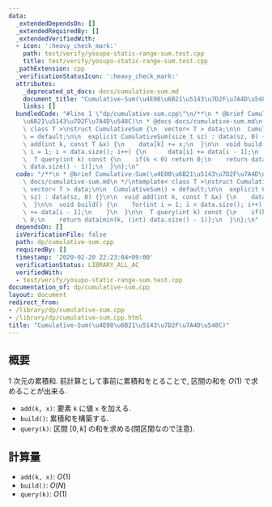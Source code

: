 ```yaml
---
data:
  _extendedDependsOn: []
  _extendedRequiredBy: []
  _extendedVerifiedWith:
  - icon: ':heavy_check_mark:'
    path: test/verify/yosupo-static-range-sum.test.cpp
    title: test/verify/yosupo-static-range-sum.test.cpp
  _pathExtension: cpp
  _verificationStatusIcon: ':heavy_check_mark:'
  attributes:
    _deprecated_at_docs: docs/cumulative-sum.md
    document_title: "Cumulative-Sum(\u4E00\u6B21\u5143\u7D2F\u7A4D\u548C)"
    links: []
  bundledCode: "#line 1 \"dp/cumulative-sum.cpp\"\n/**\n * @brief Cumulative-Sum(\u4E00\
    \u6B21\u5143\u7D2F\u7A4D\u548C)\n * @docs docs/cumulative-sum.md\n */\ntemplate<\
    \ class T >\nstruct CumulativeSum {\n  vector< T > data;\n\n  CumulativeSum()\
    \ = default;\n\n  explicit CumulativeSum(size_t sz) : data(sz, 0) {}\n\n  void\
    \ add(int k, const T &x) {\n    data[k] += x;\n  }\n\n  void build() {\n    for(int\
    \ i = 1; i < data.size(); i++) {\n      data[i] += data[i - 1];\n    }\n  }\n\n\
    \  T query(int k) const {\n    if(k < 0) return 0;\n    return data[min(k, (int)\
    \ data.size() - 1)];\n  }\n};\n"
  code: "/**\n * @brief Cumulative-Sum(\u4E00\u6B21\u5143\u7D2F\u7A4D\u548C)\n * @docs\
    \ docs/cumulative-sum.md\n */\ntemplate< class T >\nstruct CumulativeSum {\n \
    \ vector< T > data;\n\n  CumulativeSum() = default;\n\n  explicit CumulativeSum(size_t\
    \ sz) : data(sz, 0) {}\n\n  void add(int k, const T &x) {\n    data[k] += x;\n\
    \  }\n\n  void build() {\n    for(int i = 1; i < data.size(); i++) {\n      data[i]\
    \ += data[i - 1];\n    }\n  }\n\n  T query(int k) const {\n    if(k < 0) return\
    \ 0;\n    return data[min(k, (int) data.size() - 1)];\n  }\n};\n"
  dependsOn: []
  isVerificationFile: false
  path: dp/cumulative-sum.cpp
  requiredBy: []
  timestamp: '2020-02-20 22:23:04+09:00'
  verificationStatus: LIBRARY_ALL_AC
  verifiedWith:
  - test/verify/yosupo-static-range-sum.test.cpp
documentation_of: dp/cumulative-sum.cpp
layout: document
redirect_from:
- /library/dp/cumulative-sum.cpp
- /library/dp/cumulative-sum.cpp.html
title: "Cumulative-Sum(\u4E00\u6B21\u5143\u7D2F\u7A4D\u548C)"
---
```

## 概要

$1$ 次元の累積和. 前計算として事前に累積和をとることで, 区間の和を $O(1)$ で求めることが出来る.

* `add(k, x)`: 要素 `k` に値 `x` を加える.
* `build()`: 累積和を構築する.
* `query(k)`: 区間 $[0, k]$ の和を求める(閉区間なので注意).

## 計算量

* `add(k, x)`: $O(1)$
* `build()`: $O(N)$
* `query(k)`: $O(1)$
